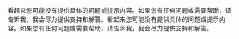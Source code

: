 看起来您可能没有提供具体的问题或提示内容。如果您有任何问题或需要帮助，请告诉我，我会尽力提供支持和解答。看起来您可能没有提供具体的问题或提示内容。如果您有任何问题或需要帮助，请告诉我，我会尽力提供支持和解答。